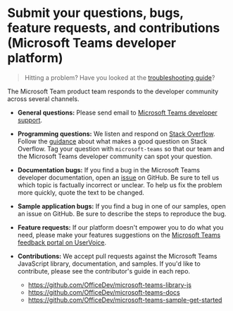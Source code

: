 # Submit your questions, bugs, feature requests, and contributions (Microsoft Teams developer platform)

>Hitting a problem? Have you looked at the [troubleshooting guide](troubleshooting.md)?

The Microsoft Team product team responds to the developer community across several channels.

- **General questions:** Please send email to [Microsoft Teams developer support](mailto:microsoftteamsdev@microsoft.com).

- **Programming questions:** We listen and respond on [Stack Overflow](http://stackoverflow.com/questions/tagged/microsoft-teams). Follow the [guidance](http://stackoverflow.com/tour) about what makes a good question on Stack Overflow. Tag your question with `microsoft-teams` so that our team and the Microsoft Teams developer community can spot your question.

- **Documentation bugs:** If you find a bug in the Microsoft Teams developer documentation, open an [issue](https://github.com/OfficeDev/microsoft-teams-docs/issues) on GitHub. Be sure to tell us which topic is factually incorrect or unclear. To help us fix the problem more quickly, quote the text to be changed.

- **Sample application bugs:** If you find a bug in one of our samples, open an issue on GitHub. Be sure to describe the steps to reproduce the bug.

- **Feature requests:** If our platform doesn't empower you to do what you need, please make your features suggestions on the [Microsoft Teams feedback portal on UserVoice](https://aka.ms/microsoftteamsplatformsuggestions).

- **Contributions:** We accept pull requests against the Microsoft Teams JavaScript library, documentation, and samples. If you'd like to contribute, please see the contributor's guide in each repo.
  * https://github.com/OfficeDev/microsoft-teams-library-js
  * https://github.com/OfficeDev/microsoft-teams-docs
  * https://github.com/OfficeDev/microsoft-teams-sample-get-started 
 
